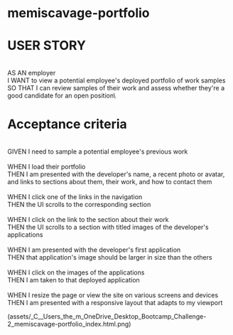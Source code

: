 # memiscavage-portfolio

# USER STORY
\
AS AN employer\
I WANT to view a potential employee's deployed portfolio of work samples\
SO THAT I can review samples of their work and assess whether they're a good candidate for an open position\

# Acceptance criteria
\
GIVEN I need to sample a potential employee's previous work\
\
WHEN I load their portfolio\
THEN I am presented with the developer's name, a recent photo or avatar, and links to sections about them, their work, and how to contact them\
\
WHEN I click one of the links in the navigation\
THEN the UI scrolls to the corresponding section\
\
WHEN I click on the link to the section about their work\
THEN the UI scrolls to a section with titled images of the developer's applications\
\
WHEN I am presented with the developer's first application\
THEN that application's image should be larger in size than the others\
\
WHEN I click on the images of the applications\
THEN I am taken to that deployed application\
\
WHEN I resize the page or view the site on various screens and devices\
THEN I am presented with a responsive layout that adapts to my viewport

(assets/_C__Users_the_m_OneDrive_Desktop_Bootcamp_Challenge-2_memiscavage-portfolio_index.html.png)